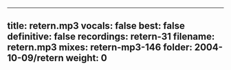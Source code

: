 
---
title: retern.mp3
vocals: false
best: false
definitive: false
recordings: retern-31
filename: retern.mp3
mixes: retern-mp3-146
folder: 2004-10-09/retern
weight: 0
---
